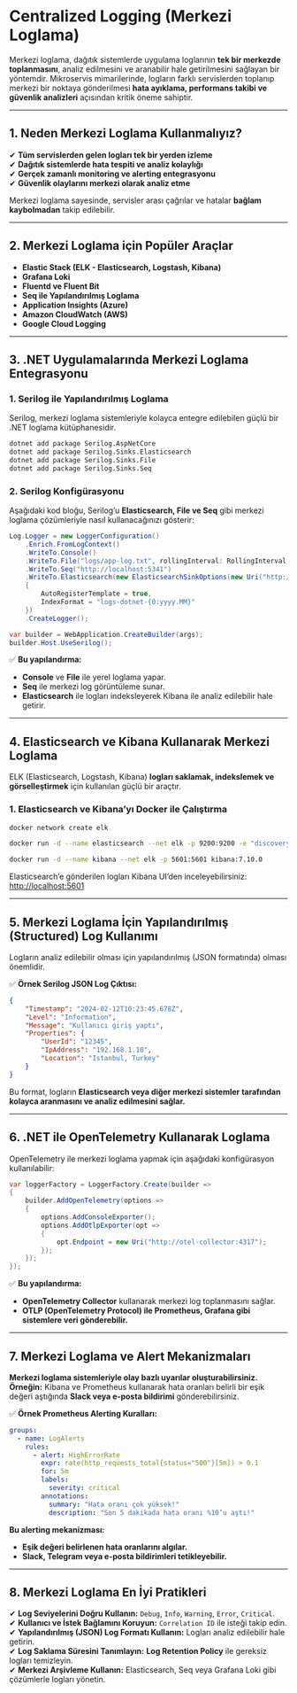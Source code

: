 # Centralized Logging (Merkezi Loglama)

Merkezi loglama, dağıtık sistemlerde uygulama loglarının **tek bir merkezde toplanmasını**, analiz edilmesini ve aranabilir hale getirilmesini sağlayan bir yöntemdir. Mikroservis mimarilerinde, logların farklı servislerden toplanıp merkezi bir noktaya gönderilmesi **hata ayıklama, performans takibi ve güvenlik analizleri** açısından kritik öneme sahiptir.

---

## 1. Neden Merkezi Loglama Kullanmalıyız?

✔ **Tüm servislerden gelen logları tek bir yerden izleme**  
✔ **Dağıtık sistemlerde hata tespiti ve analiz kolaylığı**  
✔ **Gerçek zamanlı monitoring ve alerting entegrasyonu**  
✔ **Güvenlik olaylarını merkezi olarak analiz etme**  

Merkezi loglama sayesinde, servisler arası çağrılar ve hatalar **bağlam kaybolmadan** takip edilebilir.

---

## 2. Merkezi Loglama için Popüler Araçlar

- **Elastic Stack (ELK - Elasticsearch, Logstash, Kibana)**  
- **Grafana Loki**  
- **Fluentd ve Fluent Bit**  
- **Seq ile Yapılandırılmış Loglama**  
- **Application Insights (Azure)**  
- **Amazon CloudWatch (AWS)**  
- **Google Cloud Logging**  

---

## 3. .NET Uygulamalarında Merkezi Loglama Entegrasyonu

### **1. Serilog ile Yapılandırılmış Loglama**

Serilog, merkezi loglama sistemleriyle kolayca entegre edilebilen güçlü bir .NET loglama kütüphanesidir.

```bash
dotnet add package Serilog.AspNetCore
dotnet add package Serilog.Sinks.Elasticsearch
dotnet add package Serilog.Sinks.File
dotnet add package Serilog.Sinks.Seq
```

### **2. Serilog Konfigürasyonu**

Aşağıdaki kod bloğu, Serilog’u **Elasticsearch, File ve Seq** gibi merkezi loglama çözümleriyle nasıl kullanacağınızı gösterir:

```csharp
Log.Logger = new LoggerConfiguration()
    .Enrich.FromLogContext()
    .WriteTo.Console()
    .WriteTo.File("logs/app-log.txt", rollingInterval: RollingInterval.Day)
    .WriteTo.Seq("http://localhost:5341")
    .WriteTo.Elasticsearch(new ElasticsearchSinkOptions(new Uri("http://localhost:9200"))
    {
        AutoRegisterTemplate = true,
        IndexFormat = "logs-dotnet-{0:yyyy.MM}"
    })
    .CreateLogger();

var builder = WebApplication.CreateBuilder(args);
builder.Host.UseSerilog();
```

✅ **Bu yapılandırma:**  
- **Console** ve **File** ile yerel loglama yapar.  
- **Seq** ile merkezi log görüntüleme sunar.  
- **Elasticsearch** ile logları indeksleyerek Kibana ile analiz edilebilir hale getirir.  

---

## 4. Elasticsearch ve Kibana Kullanarak Merkezi Loglama

ELK (Elasticsearch, Logstash, Kibana) **logları saklamak, indekslemek ve görselleştirmek** için kullanılan güçlü bir araçtır.

### **1. Elasticsearch ve Kibana’yı Docker ile Çalıştırma**

```bash
docker network create elk

docker run -d --name elasticsearch --net elk -p 9200:9200 -e "discovery.type=single-node" elasticsearch:7.10.0

docker run -d --name kibana --net elk -p 5601:5601 kibana:7.10.0
```

Elasticsearch’e gönderilen logları Kibana UI’den inceleyebilirsiniz: [http://localhost:5601](http://localhost:5601)

---

## 5. Merkezi Loglama İçin Yapılandırılmış (Structured) Log Kullanımı

Logların analiz edilebilir olması için yapılandırılmış (JSON formatında) olması önemlidir.

✅ **Örnek Serilog JSON Log Çıktısı:**

```json
{
    "Timestamp": "2024-02-12T10:23:45.678Z",
    "Level": "Information",
    "Message": "Kullanıcı giriş yaptı",
    "Properties": {
        "UserId": "12345",
        "IpAddress": "192.168.1.10",
        "Location": "Istanbul, Turkey"
    }
}
```

Bu format, logların **Elasticsearch veya diğer merkezi sistemler tarafından kolayca aranmasını ve analiz edilmesini sağlar.**

---

## 6. .NET ile OpenTelemetry Kullanarak Loglama

OpenTelemetry ile merkezi loglama yapmak için aşağıdaki konfigürasyon kullanılabilir:

```csharp
var loggerFactory = LoggerFactory.Create(builder =>
{
    builder.AddOpenTelemetry(options =>
    {
        options.AddConsoleExporter();
        options.AddOtlpExporter(opt =>
        {
            opt.Endpoint = new Uri("http://otel-collector:4317");
        });
    });
});
```

✅ **Bu yapılandırma:**  
- **OpenTelemetry Collector** kullanarak merkezi log toplanmasını sağlar.  
- **OTLP (OpenTelemetry Protocol) ile Prometheus, Grafana gibi sistemlere veri gönderebilir.**  

---

## 7. Merkezi Loglama ve Alert Mekanizmaları

**Merkezi loglama sistemleriyle olay bazlı uyarılar oluşturabilirsiniz.**  
**Örneğin:** Kibana ve Prometheus kullanarak hata oranları belirli bir eşik değeri aştığında **Slack veya e-posta bildirimi** gönderebilirsiniz.

✅ **Örnek Prometheus Alerting Kuralları:**

```yaml
groups:
  - name: LogAlerts
    rules:
      - alert: HighErrorRate
        expr: rate(http_requests_total{status="500"}[5m]) > 0.1
        for: 5m
        labels:
          severity: critical
        annotations:
          summary: "Hata oranı çok yüksek!"
          description: "Son 5 dakikada hata oranı %10’u aştı!"
```

**Bu alerting mekanizması:**  
- **Eşik değeri belirlenen hata oranlarını algılar.**  
- **Slack, Telegram veya e-posta bildirimleri tetikleyebilir.**  

---

## 8. Merkezi Loglama En İyi Pratikleri

✔ **Log Seviyelerini Doğru Kullanın:** `Debug`, `Info`, `Warning`, `Error`, `Critical`.  
✔ **Kullanıcı ve İstek Bağlamını Koruyun:** `Correlation ID` ile isteği takip edin.  
✔ **Yapılandırılmış (JSON) Log Formatı Kullanın:** Logları analiz edilebilir hale getirin.  
✔ **Log Saklama Süresini Tanımlayın:** **Log Retention Policy** ile gereksiz logları temizleyin.  
✔ **Merkezi Arşivleme Kullanın:** Elasticsearch, Seq veya Grafana Loki gibi çözümlerle logları yönetin.

